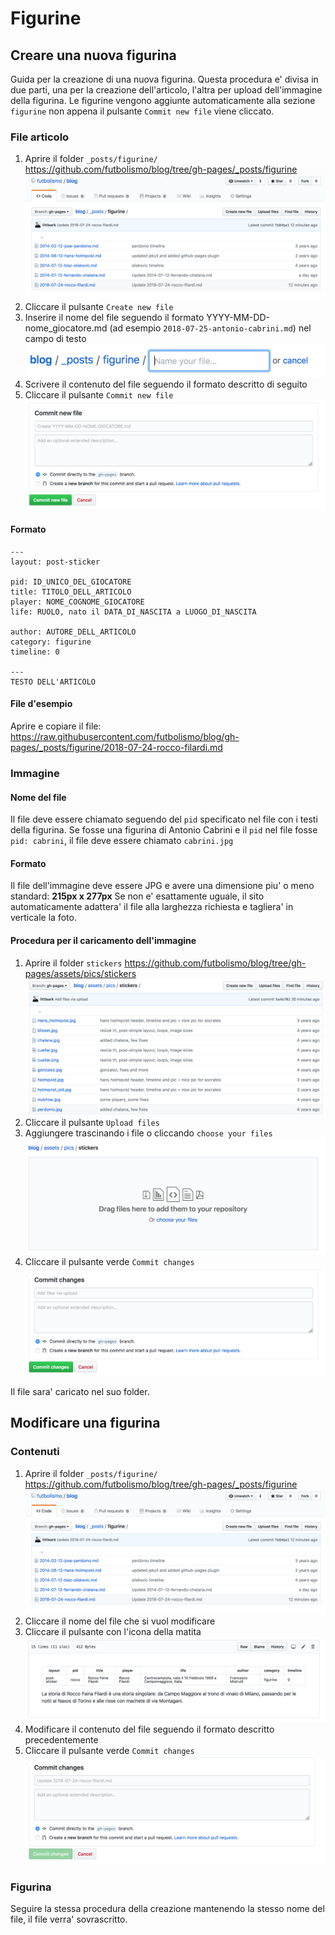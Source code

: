 # Figurine	

## Creare una nuova figurina
Guida per la creazione di una nuova figurina. Questa procedura e' divisa in due parti, una per la creazione dell'articolo, l'altra per upload dell'immagine della figurina. Le figurine vengono aggiunte automaticamente alla sezione `figurine` non appena il pulsante `Commit new file` viene cliccato.

### File articolo

 1. Aprire il folder `_posts/figurine/` https://github.com/futbolismo/blog/tree/gh-pages/_posts/figurine
 ![Folder](https://github.com/futbolismo/blog/raw/gh-pages/docs/img/folder.png)
 2. Cliccare il pulsante `Create new file`
 3. Inserire il nome del file seguendo il formato YYYY-MM-DD-nome_giocatore.md (ad esempio `2018-07-25-antonio-cabrini.md`) 
 nel campo di testo
 ![Campo testo per il nome](https://github.com/futbolismo/blog/raw/gh-pages/docs/img/filename.png)
 4. Scrivere il contenuto del file seguendo il formato descritto di seguito
 5. Cliccare il pulsante `Commit new file`
 ![Commit new file](https://github.com/futbolismo/blog/raw/gh-pages/docs/img/commit_new_file.png)

#### Formato
```
---
layout: post-sticker

pid: ID_UNICO_DEL_GIOCATORE
title: TITOLO_DELL_ARTICOLO
player: NOME_COGNOME_GIOCATORE
life: RUOLO, nato il DATA_DI_NASCITA a LUOGO_DI_NASCITA

author: AUTORE_DELL_ARTICOLO
category: figurine
timeline: 0

---
TESTO DELL'ARTICOLO
```

#### File d'esempio
Aprire e copiare il file: https://raw.githubusercontent.com/futbolismo/blog/gh-pages/_posts/figurine/2018-07-24-rocco-filardi.md

### Immagine

#### Nome del file
Il file deve essere chiamato seguendo del `pid` specificato nel file con i testi della figurina. Se fosse una figurina di Antonio Cabrini e il `pid` nel file fosse `pid: cabrini`, il file deve essere chiamato `cabrini.jpg`

#### Formato
Il file dell'immagine deve essere JPG e avere una dimensione piu' o meno standard: **215px x 277px**
Se non e' esattamente uguale, il sito automaticamente adattera' il file alla larghezza richiesta e tagliera' in verticale la foto.

#### Procedura per il caricamento dell'immagine
 1. Aprire il folder `stickers` https://github.com/futbolismo/blog/tree/gh-pages/assets/pics/stickers
  ![Folder stickers](https://github.com/futbolismo/blog/raw/gh-pages/docs/img/stickers_folder.png)
 2. Cliccare il pulsante `Upload files`
 3. Aggiungere trascinando i file o cliccando `choose your files`
  ![Upload files](https://github.com/futbolismo/blog/raw/gh-pages/docs/img/upload_files.png)
 4. Cliccare il pulsante verde `Commit changes`
  ![Commit changes](https://github.com/futbolismo/blog/raw/gh-pages/docs/img/commit_changes_img.png)

Il file sara' caricato nel suo folder.

## Modificare una figurina

### Contenuti
1. Aprire il folder `_posts/figurine/` https://github.com/futbolismo/blog/tree/gh-pages/_posts/figurine
 ![Folder](https://github.com/futbolismo/blog/raw/gh-pages/docs/img/folder.png)
2. Cliccare il nome del file che si vuol modificare
3. Cliccare il pulsante con l'icona della matita
![Icona matita](https://github.com/futbolismo/blog/raw/gh-pages/docs/img/pencil.png)
4. Modificare il contenuto del file seguendo il formato descritto precedentemente
5. Cliccare il pulsante verde `Commit changes` ![Commit changes](https://github.com/futbolismo/blog/raw/gh-pages/docs/img/commit_changes.png)

### Figurina
Seguire la stessa procedura della creazione mantenendo la stesso nome del file, il file verra' sovrascritto.
